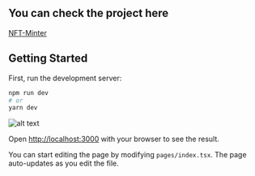 ## You can check the project here
[NFT-Minter](https://solana-nft-minter-three.vercel.app/)

## Getting Started

First, run the development server:

```bash
npm run dev
# or
yarn dev
```

![alt text](https://github.com/[rkmonarch]/[Solana-NFT-Minter]/blob/[main]/public/GTP/1.png?raw=true)

Open [http://localhost:3000](http://localhost:3000) with your browser to see the result.

You can start editing the page by modifying `pages/index.tsx`. The page auto-updates as you edit the file.


